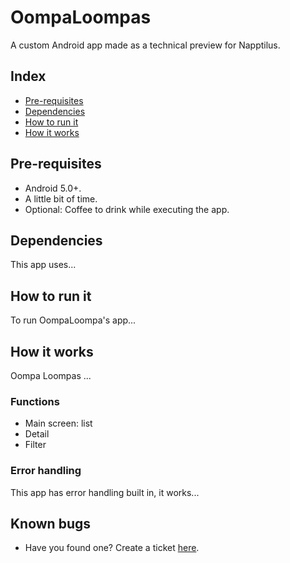 # OompaLoompas
A custom Android app made as a technical preview for Napptilus.

## Index
* [Pre-requisites](https://github.com/Wikijito7/OompaLoompas#pre-requisites)
* [Dependencies](https://github.com/Wikijito7/OompaLoompas#dependencies)
* [How to run it](https://github.com/Wikijito7/OompaLoompas#how-to-run-it)
* [How it works](https://github.com/Wikijito7/OompaLoompas#how-it-works)

## Pre-requisites
* Android 5.0+.
* A little bit of time.
* Optional: Coffee to drink while executing the app.

## Dependencies
This app uses...

## How to run it
To run OompaLoompa's app...

## How it works
Oompa Loompas ...

### Functions
* Main screen: list
* Detail
* Filter

### Error handling
This app has error handling built in, it works...

## Known bugs
* Have you found one? Create a ticket [here](https://github.com/Wikijito7/OompaLoompas/issues).